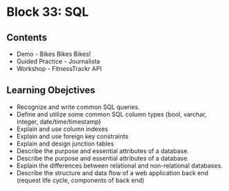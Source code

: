# Block 33: SQL

## Contents
- Demo - Bikes Bikes Bikes!
- Guided Practice - Journalista
- Workshop - FitnessTrackr API

## Learning Obejctives
- Recognize and write common SQL queries.
- Define and utilize some common SQL column types (bool, varchar, integer, date/time/timestamp)
- Explain and use column indexes
- Explain and use foreign key constraints
- Explain and design junction tables
- Describe the purpose and essential attributes of a database.
- Describe the purpose and essential attributes of a database.
- Explain the differences between relational and non-relational databases.
- Describe the structure and data flow of a web application back end (request life cycle, components of back end)